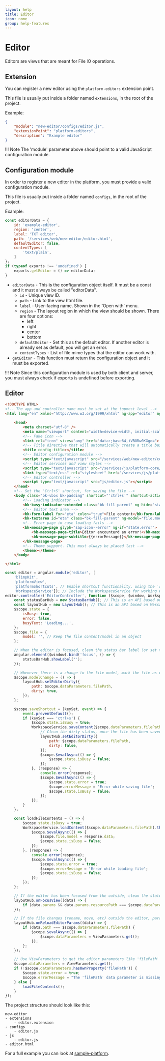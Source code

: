```yaml
---
layout: help
title: Editor
icon: none
group: help-features
---
```


Editor
===

Editors are views that are meant for File IO operations.

Extension
---

You can register a new editor using the `platform-editors` extension point.

This file is usually put inside a folder named `extensions`, in the root of the project.

Example:

```json
{
    "module": "new-editor/configs/editor.js",
    "extensionPoint": "platform-editors",
    "description": "Example editor"
}
```

!!! Note
	The 'module' parameter above should point to a valid JavaScript configuration module.

Configuration module
---

In order to register a new editor in the platform, you must provide a valid configuration module.

This file is usually put inside a folder named `configs`, in the root of the project.

Example:

```javascript
const editorData = {
	id: 'example-editor',
	region: 'center',
	label: 'TXT editor',
	path: '/services/web/new-editor/editor.html',
    defaultEditor: false,
	contentTypes: [
		'text/plain',
	]
};
if (typeof exports !== 'undefined') {
	exports.getEditor = () => editorData;
}
```

* `editorData` - This is the configuration object itself. It must be a const and it must always be called "editorData".
	* `id` - Unique view ID.
	* `path` - Link to the view html file.
	* `label` - User-facing name. Shown in the 'Open with' menu.
    * `region` - The layout region in which the view should be shown. There are four options:
        * left
        * right
        * center
        * bottom
    * `defaultEditor` - Set this as the default editor. If another editor is already set as default, you will get an error.
    * `contentTypes` - List of file mime types that the editor can work with.
* `getEditor` - This function must return the configuration object and it must be exported.

!!! Note
	Since this configuration module is used by both client and server, you must always check if exports is undefined before exporting.

Editor
---

```html
<!DOCTYPE HTML>
<!-- The app and controller name must be set at the topmost level -->
<html lang="en" xmlns="http://www.w3.org/1999/xhtml" ng-app="editor" ng-controller="EditorController">

	<head>
		<meta charset="utf-8" />
		<meta name="viewport" content="width=device-width, initial-scale=1">
		<!-- Fake icon -->
		<link rel="icon" sizes="any" href="data:;base64,iVBORw0KGgo=">
		<!-- Title directive that will automatically create a title based on the view config -->
		<title config-title></title>
		<!-- Editor configuration module -->
		<script type="text/javascript" src="/services/web/new-editor/configs/editor.js"></script>
		<!-- Editor services and view styles -->
		<script type="text/javascript" src="/services/js/platform-core/services/loader.js?id=editor-js"></script>
		<link type="text/css" rel="stylesheet" href="/services/js/platform-core/services/loader.js?id=view-css" />
		<!-- Editor controller -->
		<script type="text/javascript" src="js/editor.js"></script>
	</head>
    <!-- Set the 'Ctrl+S' shortcut, for saving the file -->
	<body class="bk-vbox bk-padding" shortcut="'ctrl+s'" shortcut-action="saveShortcut">
		<!-- Loading indicator -->
		<bk-busy-indicator-extended class="bk-fill-parent" ng-hide="state.error || !state.isBusy" size="l">{{::state.busyText}}</bk-busy-indicator-extended>
		<!-- Editor text area -->
		<bk-form-label for="eta" colon="true">File content</bk-form-label>
		<bk-textarea id="eta" class="bk-fill-parent" ng-model="file.model" ng-change="modelChange()" ng-show="!state.error && !state.isBusy"></bk-textarea>
		<!-- Error page in case loading fails -->
		<bk-message-page glyph="sap-icon--error" ng-if="state.error">
			<bk-message-page-title>Editor encounterd an error!</bk-message-page-title>
			<bk-message-page-subtitle>{{errorMessage}}</bk-message-page-subtitle>
		</bk-message-page>
		<!-- Theme support. This must always be placed last -->
		<theme></theme>
	</body>

</html>
```

```javascript
const editor = angular.module('editor', [
    'blimpKit',
    'platformView',
    'platformShortcuts', // Enable shortcut functionality, using the 'shortcut' directive
    'WorkspaceService']); // Include the WorkspaceService for working with files
editor.controller('EditorController', function ($scope, $window, WorkspaceService, ViewParameters) {
    const statusBarHub = new StatusBarHub(); // This is an API based on MessageHub for communicating with the shell's status bar
    const layoutHub = new LayoutHub(); // This is an API based on MessageHub for communicating with the layout
    $scope.state = {
        isBusy: true,
        error: false,
        busyText: 'Loading...',
    };
    $scope.file = {
        model: '', // Keep the file content/model in an object
    };

    // When the editor is focused, clean the status bar label (or set the proper one).
    angular.element($window).bind('focus', () => {
        statusBarHub.showLabel('');
    });

    // Whenever there is a change to the file model, mark the file as dirty
    $scope.modelChange = () => {
        layoutHub.setEditorDirty({
            path: $scope.dataParameters.filePath,
            dirty: true,
        });
    };

    $scope.saveShortcut = (keySet, event) => {
        event.preventDefault();
        if (keySet === 'ctrl+s') {
            $scope.state.isBusy = true;
            WorkspaceService.saveContent($scope.dataParameters.filePath, $scope.file.model).then(() => {
                // Clean the dirty status, once the file has been saved.
                layoutHub.setEditorDirty({
                    path: $scope.dataParameters.filePath,
                    dirty: false,
                });
                $scope.$evalAsync(() => {
                    $scope.state.isBusy = false;
                });
            }, (response) => {
                console.error(response);
                $scope.$evalAsync(() => {
                    $scope.state.error = true;
                    $scope.errorMessage = 'Error while saving file';
                    $scope.state.isBusy = false;
                });
            });
        }
    };

    const loadFileContents = () => {
        $scope.state.isBusy = true;
        WorkspaceService.loadContent($scope.dataParameters.filePath).then((response) => {
            $scope.$evalAsync(() => {
                $scope.file.model = response.data;
                $scope.state.isBusy = false;
            });
        }, (response) => {
            console.error(response);
            $scope.$evalAsync(() => {
                $scope.state.error = true;
                $scope.errorMessage = 'Error while loading file';
                $scope.state.isBusy = false;
            });
        });
    };

    // If the editor has been focused from the outside, clean the status bar label (or set the proper one).
    layoutHub.onFocusView((data) => {
        if (data.params && data.params.resourcePath === $scope.dataParameters.filePath) statusBarHub.showLabel('');
    });

    // If the file changes (rename, move, etc) outside the editor, parameters will be changed and should be reloaded.
    layoutHub.onReloadEditorParams((data) => {
        if (data.path === $scope.dataParameters.filePath) {
            $scope.$evalAsync(() => {
                $scope.dataParameters = ViewParameters.get();
            });
        };
    });

    // Use ViewParameters to get the editor parameters like 'filePath'
    $scope.dataParameters = ViewParameters.get();
    if (!$scope.dataParameters.hasOwnProperty('filePath')) {
        $scope.state.error = true;
        $scope.errorMessage = "The 'filePath' data parameter is missing.";
    } else {
        loadFileContents();
    }
});
```

The project structure should look like this:

```
new-editor
- extensions
    - editor.extension
- configs
    - editor.js
- js
    - editor.js
- editor.html
```

For a full example you can look at [sample-platform](https://github.com/dirigiblelabs/sample-platform).